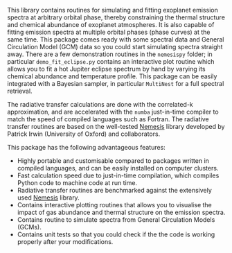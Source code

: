 This library contains routines for simulating and fitting
exoplanet emission spectra at arbitrary orbital phase,
thereby constraining the thermal structure and chemical
abundance of exoplanet atmospheres. It is also capable
of fitting emission spectra at multiple orbital phases
(phase curves) at the same time. This package
comes ready with some spectral data and General Circulation
Model (GCM) data so you could start simulating spectra
straight away. There are a few demonstration routines in
the `nemesispy` folder; in particular `demo_fit_eclipse.py`
contains an interactive plot routine which allows you
to fit a hot Jupiter eclipse spectrum by hand by varying
its chemical abundance and temperature profile. This package
can be easily integrated with a Bayesian sampler, in particular
`MultiNest` for a full spectral retrieval.

The radiative transfer calculations are done with the
correlated-k approximation, and are accelerated with the
`numba` just-in-time compiler to match the speed of
compiled languages such as Fortran. The radiative transfer
routines are based on the well-tested [Nemesis](https://github.com/nemesiscode) library developed
by Patrick Irwin (University of Oxford) and collaborators.

This package has the following advantageous features:

* Highly portable and customisable compared
  to packages written in compiled languages, and
  can be easily installed on computer clusters.
* Fast calculation speed due to just-in-time
  compilation, which compiles Python code to machine
  code at run time.
* Radiative transfer routines are benchmarked against
  the extensively used [Nemesis](https://github.com/nemesiscode) library.
* Contains interactive plotting routines that allows you
  to visualise the impact of gas abundance and thermal
  structure on the emission spectra.
* Contains routine to simulate spectra from General
  Circulation Models (GCMs).
* Contains unit tests so that you could check if the
  the code is working properly after your modifications.
